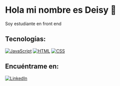 # Hola mi nombre es Deisy 👋

Soy estudiante en front end 

## Tecnologías:

[![JavaScript](https://img.shields.io/badge/JavaScript-F7DF1E?style=for-the-badge&logo=javascript&logoColor=white&labelColor=101010)]()
[![HTML](https://img.shields.io/badge/Html-red?style=for-the-badge&logo=html5&logoColor=white&labelColor=101010)]()
[![CSS](https://img.shields.io/badge/Css-blue?style=for-the-badge&logo=Css3&logoColor=white&labelColor=101010)]()

## Encuéntrame en:

[![LinkedIn](https://img.shields.io/badge/LinkedIn-Deisy_Trujillo-0077B5?style=for-the-badge&logo=linkedin&logoColor=white&labelColor=101010)](https://www.linkedin.com/in/trujillosanchezdeisy23/)






<!--
**Deisy08/Deisy08** is a ✨ _special_ ✨ repository because its `README.md` (this file) appears on your GitHub profile.


Here are some ideas to get you started:

- 🔭 I’m currently working on ...
- 🌱 I’m currently learning ...
- 👯 I’m looking to collaborate on ...
- 🤔 I’m looking for help with ...
- 💬 Ask me about ...
- 📫 How to reach me: ...
- 😄 Pronouns: ...
- ⚡ Fun fact: ...
-->
